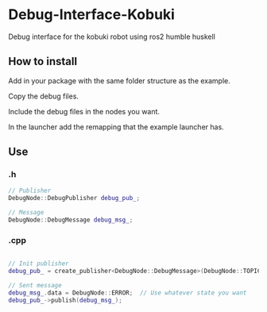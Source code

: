 # Debug-Interface-Kobuki
Debug interface for the kobuki robot using ros2 humble huskell

## How to install
Add in your package with the same folder structure as the example.

Copy the debug files.

Include the debug files in the nodes you want.

In the launcher add the remapping that the example launcher has.

## Use
### .h
  ```cpp
  // Publisher
  DebugNode::DebugPublisher debug_pub_;
  
  // Message
  DebugNode::DebugMessage debug_msg_;
  ```
### .cpp

  ```cpp

  // Init publisher
  debug_pub_ = create_publisher<DebugNode::DebugMessage>(DebugNode::TOPIC_NAME, 10);

  // Sent message
  debug_msg_.data = DebugNode::ERROR;  // Use whatever state you want
  debug_pub_->publish(debug_msg_);

  ```
